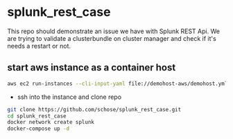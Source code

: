 # splunk_rest_case

This repo should demonstrate an issue we have with Splunk REST Api. We are trying to validate a clusterbundle on cluster manager and check
if it's needs a restart or not.


## start aws instance as a container host ##


```bash
aws ec2 run-instances --cli-input-yaml file://demohost-aws/demohost.yml --user-data file://demohost-aws/demohost-cloudinit.yml --output yaml
```

- ssh into the instance and clone repo

```bash
git clone https://github.com/schose/splunk_rest_case.git
cd splunk_rest_case
docker network create splunk
docker-compose up -d
```

